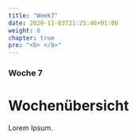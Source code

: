 ```yaml
---
title: "Week7"
date: 2020-11-03T21:25:46+01:00
weight: 8
chapter: true
pre: "<b> </b>"
---
```


### Woche 7

# Wochenübersicht

Lorem Ipsum.